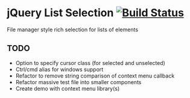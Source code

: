 jQuery List Selection [![Build Status](https://travis-ci.org/tommarshall/jquery-list-selection.png)](https://travis-ci.org/tommarshall/jquery-list-selection)
===============
File manager style rich selection for lists of elements

TODO
----
* Option to specify cursor class (for selected and unselected)
* Ctrl/cmd alias for windows support
* Refactor to remove string comparison of context menu callback
* Refactor massive test file into smaller components
* Create demo with context menu library(s)
